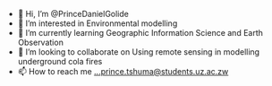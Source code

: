 - 👋 Hi, I’m @PrinceDanielGolide
- 👀 I’m interested in Environmental modelling
- 🌱 I’m currently learning Geographic Information Science and Earth Observation
- 💞️ I’m looking to collaborate on Using remote sensing in modelling underground cola fires 
- 📫 How to reach me ...prince.tshuma@students.uz.ac.zw

<!---
PrinceDanielGolide/PrinceDanielGolide is a ✨ special ✨ repository because its `README.md` (this file) appears on your GitHub profile.
You can click the Preview link to take a look at your changes.
--->
